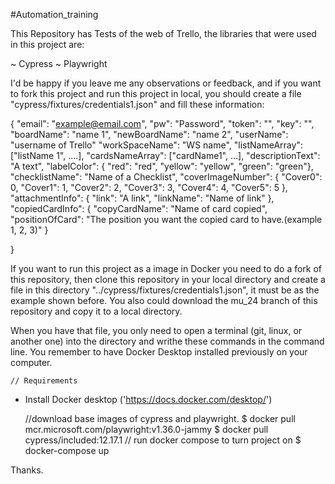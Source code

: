 #Automation_training 

This Repository has Tests of the web of Trello, the libraries that were used in this project are:

~ Cypress
~ Playwright

I'd be happy if you leave me any observations or feedback, and if you want to fork this project and run this project in local, you should create a file "cypress/fixtures/credentials1.json" and fill these information:

{
  "email": "example@email.com",
  "pw": "Password",
  "token": "",
  "key": "",
  "boardName": "name 1",
  "newBoardName": "name 2",
  "userName": "username of Trello"
  "workSpaceName": "WS name",
  "listNameArray": ["listName 1", ....],
  "cardsNameArray": ["cardName1", ...],
  "descriptionText": "A text",
  "labelColor": {
          "red": "red",
          "yellow": "yellow",
          "green": "green"},
  "checklistName": "Name of a Checklist",
    "coverImageNumber": {
        "Cover0": 0,
        "Cover1": 1,
        "Cover2": 2,
        "Cover3": 3,
        "Cover4": 4,
        "Cover5": 5
    },
    "attachmentInfo": {
        "link": "A link",
        "linkName": "Name of link"
    },
    "copiedCardInfo": {
        "copyCardName": "Name of card copied",
        "positionOfCard": "The position you want the copied card to have.(example 1, 2, 3)"
    }
  
  }

If you want to run this project as a image in Docker you need to do a fork of this repository, then clone this repository in your local directory  and create a file in this directory "../cypress/fixtures/credentials1.json", it must be as the example shown before. You also could download the mu_24 branch of this repository and copy it to a local directory. 

When you have that file, you only need to open a terminal (git, linux, or another one) into the directory and writhe these commands in the command line. You remember to have Docker Desktop installed previously on your computer.  
    
    // Requirements 
  * Install Docker desktop ('https://docs.docker.com/desktop/') 
    
    //download base images of cypress and playwright.
  $ docker pull mcr.microsoft.com/playwright:v1.36.0-jammy
  $ docker pull cypress/included:12.17.1
    // run docker compose to turn project on 
  $ docker-compose up

  Thanks.



